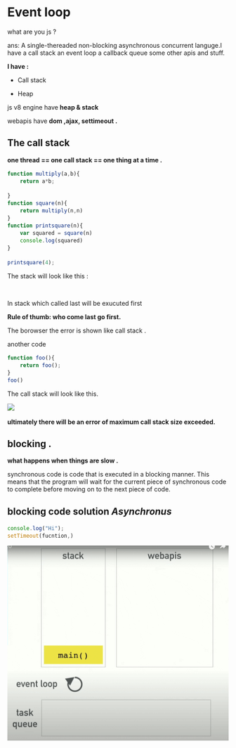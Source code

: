 # Event loop

what are you js ? 

ans: A single-thereaded non-blocking asynchronous concurrent languge.I have a call stack an event loop a callback queue some other apis and stuff. 

**I have :**

- Call stack 

- Heap 

js v8 engine have **heap & stack**

webapis have **dom ,ajax, settimeout .**

## The call stack

**one thread == one call stack == one thing at a time .**

```js
function multiply(a,b){
    return a*b;

}
function square(n){
    return multiply(n,n)
}
function printsquare(n){
    var squared = square(n)
    console.log(squared)
}

printsquare(4);
```

The stack will look like this : 

<img src="file:///home/oem/.config/marktext/images/2023-01-23-13-52-13-image.png" title="" alt="" width="566">

In stack which called last will be exucuted first 

**Rule of thumb: who come last go first.**

The borowser the error is shown like call stack . 

another code 

```js
function foo(){
    return foo();
}
foo()
```

The call stack will look like this. 

![](/home/oem/.config/marktext/images/2023-01-23-13-55-18-image.png)

**ultimately there will be an error of maximum call stack size exceeded.**

## blocking .

**what happens when things are slow .**

synchronous code is code that is executed in a blocking manner. This means that the program will wait for the current piece of synchronous code to complete before moving on to the next piece of code.

## blocking code solution *Asynchronus*

```js
console.log("Hi");
setTimeout(fucntion,)
```

![](https://github.com/darkstudy45/js_Dsa_notes/blob/440b177d06d7507df13e33429e5f722f65b5e627/images/ezgif.com-gif-maker.gif)
